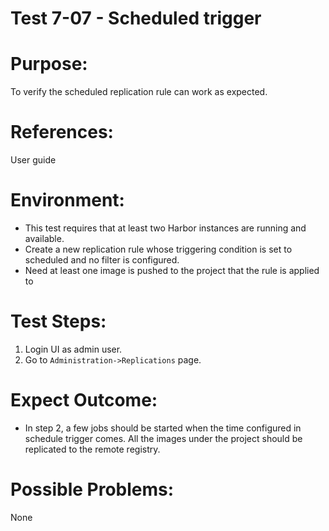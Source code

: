 Test 7-07 - Scheduled trigger  
=======
  
# Purpose:  
  
To verify the scheduled replication rule can work as expected.  
  
# References:  
User guide  
  
# Environment:  

* This test requires that at least two Harbor instances are running and available.  
* Create a new replication rule whose triggering condition is set to scheduled and no filter is configured.  
* Need at least one image is pushed to the project that the rule is applied to
  
# Test Steps:  
  
1. Login UI as admin user.  
2. Go to `Administration->Replications` page.  

# Expect Outcome:  
  
* In step 2, a few jobs should be started when the time configured in schedule trigger comes. All the images under the project should be replicated to the remote registry.  
  
# Possible Problems:  
None  
